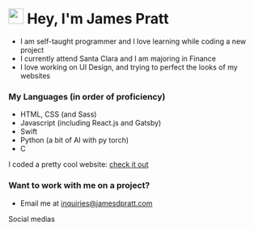 # <img src="https://raw.githubusercontent.com/MartinHeinz/MartinHeinz/master/wave.gif" width="30px"> Hey, I'm James Pratt
* I am self-taught programmer and I love learning while coding a new project
* I currently attend Santa Clara and I am majoring in Finance
* I love working on UI Design, and trying to perfect the looks of my websites

### My Languages (in order of proficiency)
* HTML, CSS (and Sass)
* Javascript (including React.js and Gatsby)
* Swift
* Python (a bit of AI with py torch)
* C

I coded a pretty cool website: [check it out](http://www.jamesdpratt.com)

### Want to work with me on a project?
 - Email me at inquiries@jamesdpratt.com

Social medias
